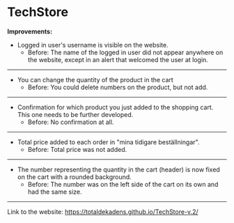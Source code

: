# TechStore

**Improvements:**


* Logged in user's username is visible on the website.
    * Before: The name of the logged in user did not appear anywhere on the website, except in an alert that welcomed the user at login.   

_________________________________________
* You can change the quantity of the product in the cart
    * Before: You could delete numbers on the product, but not add. 

_________________________________________
* Confirmation for which product you just added to the shopping cart. This one needs to be further developed.
    * Before: No confirmation at all.   
    
_________________________________________
* Total price added to each order in "mina tidigare beställningar". 
    * Before: Total price was not added. 

_________________________________________
* The number representing the quantity in the cart (header) is now fixed on the cart with a rounded background. 
    * Before: The number was on the left side of the cart on its own and had the same size.   
    
_________________________________________


Link to the website: https://totaldekadens.github.io/TechStore-v.2/
